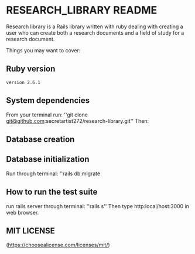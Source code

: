 # RESEARCH_LIBRARY README

Research library is a Rails library written with ruby dealing with creating a  user who can create both a research documents and a field of study for a research document. 

Things you may want to cover:

## Ruby version
    version 2.6.1

## System dependencies
From your terminal run:
    ''git clone git@github.com:secretartist272/research-library.git''
Then:
## Database creation

## Database initialization
Run through terminal:
    ''rails db:migrate
## How to run the test suite
run rails server through terminal:
    ''rails s''
Then type http:local/host:3000 in web browser.

## MIT LICENSE
(https://choosealicense.com/licenses/mit/)

